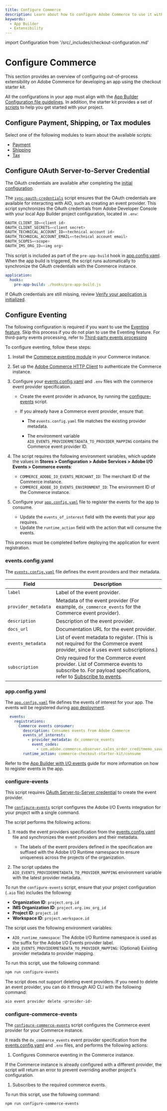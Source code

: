 ```yaml
---
title: Configure Commerce
description: Learn about how to configure Adobe Commerce to use it with the checkout starter kit.
keywords:
  - App Builder
  - Extensibility
---
```


import Configuration from '/src/_includes/checkout-configuration.md'

# Configure Commerce

This section provides an overview of configuring out-of-process extensibility on Adobe Commerce for developing an app using the checkout starter kit.

All the configurations in your app must align with the [App Builder Configuration file guidelines](https://developer.adobe.com/app-builder/docs/guides/configuration/). In addition, the starter kit provides a set of [scripts](https://github.com/adobe/commerce-checkout-starter-kit/tree/main/scripts) to help you get started with your project.

## Configure Payment, Shipping, or Tax modules

Select one of the following modules to learn about the available scripts:

- [Payment](./payment-install.md#configuration)
- [Shipping](./shipping-install.md#configuration)
- [Tax](./tax-install.md#configuration)

## Configure OAuth Server-to-Server Credential

<InlineAlert variant="info" slots="text"/>

The OAuth credentials are available after completing the [initial configuration](./getting-started.md#initial-configuration).

The [`sync-oauth-credentials`](https://github.com/adobe/commerce-checkout-starter-kit/blob/main/scripts/sync-oauth-credentials.js) script ensures that the OAuth credentials are available for interacting with AIO, such as creating an event provider. This script synchronizes the OAuth credentials from Adobe Developer Console with your local App Builder project configuration, located in `.env`:

 ```js
 OAUTH_CLIENT_ID=<client id>
 OAUTH_CLIENT_SECRETS=<client secret>
 OAUTH_TECHNICAL_ACCOUNT_ID=<technical account id>
 OAUTH_TECHNICAL_ACCOUNT_EMAIL=<technical account email>
 OAUTH_SCOPES=<scope>
 OAUTH_IMS_ORG_ID=<img org>
```

This script is included as part of the `pre-app-build` hook in [app.config.yaml](https://github.com/adobe/commerce-checkout-starter-kit/blob/main/app.config.yaml). When the app build is triggered, the script runs automatically to synchronize the OAuth credentials with the Commerce instance.

```yaml
application:
  hooks:
    pre-app-build: ./hooks/pre-app-build.js
```

If OAuth credentials are still missing, review [Verify your application is initialized](./development.md#verify-your-application-is-initialized).

## Configure Eventing

<InlineAlert variant="info" slots="text, text1"/>

The following configuration is required if you want to use the [Eventing feature](https://developer.adobe.com/commerce/extensibility/events/). Skip this process if you do not plan to use the Eventing feature.
For third-party events processing, refer to [Third-party events processing](./use-cases.md#third-party-events-processing)

To configure eventing, follow these steps:

1. Install the [Commerce eventing module](./getting-started.md) in your Commerce instance.

1. Set up the [Adobe Commerce HTTP Client](./connect.md#connect-to-adobe-commerce) to authenticate the Commerce instance.

1. Configure your [events.config.yaml](#eventsconfigyaml) and `.env` files with the commerce event provider specification.

    - Create the event provider in advance, by running the [configure-events](#configure-events) script.

    - If you already have a Commerce event provider, ensure that:

        - The `events.config.yaml` file matches the existing provider metadata.

        - The environment variable `AIO_EVENTS_PROVIDERMETADATA_TO_PROVIDER_MAPPING` contains the Commerce event provider ID.

1. The script requires the following environment variables, which update the values in **Stores > Configuration > Adobe Services > Adobe I/O Events > Commerce events**:

    - `COMMERCE_ADOBE_IO_EVENTS_MERCHANT_ID`: The merchant ID of the Commerce instance.
    - `COMMERCE_ADOBE_IO_EVENTS_ENVIRONMENT_ID`: The environment ID of the Commerce instance.

1. Configure your [`app.config.yaml`](#appconfigyaml) file to register the events for the app to consume.

    - Update the `events_of_interest` field with the events that your app requires.
    - Update the `runtime_action` field with the action that will consume the events.

This process must be completed before deploying the application for event registration.

### events.config.yaml

The [`events.config.yaml`](https://github.com/adobe/commerce-checkout-starter-kit/blob/main/events.config.yaml) file defines the event providers and their metadata.

| Field             | Description|
| ----------------- | ---------------------------------------------------------------------------------------------------------------------------------------------------------------------------------------------------------------------------- |
| `label`             | Label of the event provider.|
| `provider_metadata` | Metadata of the event provider (For example, `dx_commerce_events` for the Commerce event provider).|
| `description`       | Description of the event provider.|
| `docs_url`          | Documentation URL for the event provider.|
| `events_metadata`   | List of event metadata to register. (This is not required for the Commerce event provider, since it uses event subscriptions.)|
| `subscription`      | Only required for the Commerce event provider. List of Commerce events to subscribe to. For payload specifications, refer to [Subscribe to events](../../events/api.md#subscribe-to-events).|

### app.config.yaml

The [`app.config.yaml`](https://github.com/adobe/commerce-checkout-starter-kit/blob/main/app.config.yaml) file defines the events of interest for your app. The events will be registered during [app deployment](./development.md#deploy-the-application).

```yaml
  events:
    registrations:
      Commerce events consumer:
        description: Consumes events from Adobe Commerce
        events_of_interest:
          - provider_metadata: dx_commerce_events
            event_codes:
              - com.adobe.commerce.observer.sales_order_creditmemo_save_after
        runtime_action: commerce-checkout-starter-kit/consume
```

Refer to the [App Builder with I/O events](https://developer.adobe.com/events/docs/guides/appbuilder/) guide for more information on how to register events in the app.

### configure-events

<InlineAlert variant="info" slots="text"/>

This script requires [OAuth Server-to-Server credential](#configure-oauth-server-to-server-credential) to create the event provider.

The [`configure-events`](https://github.com/adobe/commerce-checkout-starter-kit/blob/main/scripts/configure-events.js) script configures the Adobe I/O Events integration for your project with a single command.

The script performs the following actions:

1. It reads the event providers specification from the [events.config.yaml](#eventsconfigyaml) file and synchronizes the event providers and their metadata.

   - The labels of the event providers defined in the specification are suffixed with the Adobe I/O Runtime namespace to ensure uniqueness across the projects of the organization.

1. The script updates the `AIO_EVENTS_PROVIDERMETADATA_TO_PROVIDER_MAPPING` environment variable with the latest provider metadata.

To run the `configure-events` script, ensure that your project configuration (`.aio` file) includes the following:

- **Organization ID**: `project.org.id`
- **IMS Organization ID**: `project.org.ims_org_id`
- **Project ID**: `project.id`
- **Workspace ID**: `project.workspace.id`

The script uses the following environment variables:

- `AIO_runtime_namespace`: The Adobe I/O Runtime namespace is used as the suffix for the Adobe I/O Events provider label.
- `AIO_EVENTS_PROVIDERMETADATA_TO_PROVIDER_MAPPING`: (Optional) Existing provider metadata to provider mapping.

To run this script, use the following command:

```bash
npm run configure-events
```

The script does not support deleting event providers. If you need to delete an event provider, you can do it through AIO CLI with the following command:

```bash
aio event provider delete <provider-id>
```

### configure-commerce-events

<Configuration />

The [`configure-commerce-events`](https://github.com/adobe/commerce-checkout-starter-kit/blob/main/scripts/configure-commerce-events.js) script configures the Commerce event provider for your Commerce instance.

It reads the `dx_commerce_events` event provider specification from the [events.config.yaml](#eventsconfigyaml) and `.env` files, and performs the following actions:

1. Configures Commerce eventing in the Commerce instance.

  If the Commerce instance is already configured with a different provider, the script will return an error to prevent overriding another project's configuration.

1. Subscribes to the required commerce events.

To run this script, use the following command:

```bash
npm run configure-commerce-events
```
